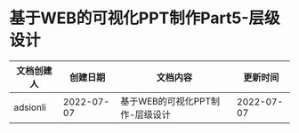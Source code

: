 # 基于WEB的可视化PPT制作Part5-层级设计

| 文档创建人 | 创建日期   | 文档内容                        | 更新时间   |
| ---------- | ---------- | ------------------------------- | ---------- |
| adsionli   | 2022-07-07 | 基于WEB的可视化PPT制作-层级设计 | 2022-07-07 |
